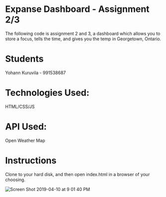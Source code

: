 # Expanse Dashboard - Assignment 2/3

The following code is assignment 2 and 3, a dashboard which allows you to store a focus, tells the time, and gives you the temp in Georgetown, Ontario.

# Students 
Yohann Kuruvila - 991538687

# Technologies Used: 
HTML/CSS/JS

# API Used: 
Open Weather Map

# Instructions

Clone to your hard disk, and then open index.html in a browser of your choosing. 


![Screen Shot 2019-04-10 at 9 01 40 PM](https://user-images.githubusercontent.com/20323662/55923640-43c9be00-5bd4-11e9-8009-49fe2617b477.png)

